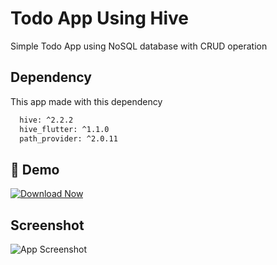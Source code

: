 
# Todo App Using Hive

Simple Todo App using NoSQL database with CRUD operation
## Dependency

This app made with this dependency

```bash
  hive: ^2.2.2
  hive_flutter: ^1.1.0
  path_provider: ^2.0.11
```
    
## 🔗 Demo
[![Download Now](https://img.shields.io/badge/Download-1DA1F2?style=for-the-badge&logo=download&logoColor=white)](apkfile/downloadapp-armeabi-v7a-release.apk)


## Screenshot

![App Screenshot](apkfile/screenshot.png)


